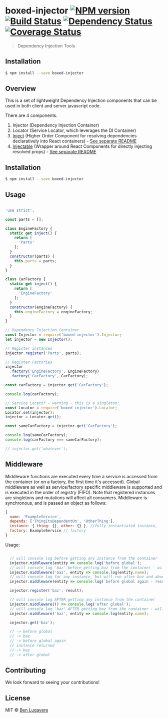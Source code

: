 # boxed-injector [![NPM version][npm-image]][npm-url] [![Build Status](https://travis-ci.org/giddyinc/boxed-injector.svg?branch=master)](https://travis-ci.org/giddyinc/boxed-injector) [![Dependency Status][daviddm-image]][daviddm-url] [![Coverage Status](https://coveralls.io/repos/github/giddyinc/boxed-injector/badge.svg?branch=master)](https://coveralls.io/github/giddyinc/boxed-injector?branch=master)
> Dependency Injection Tools

## Installation

```sh
$ npm install --save boxed-injector
```

## Overview

This is a set of lightweight Dependency Injection components that can be used in both client and server javascript code.

There are 4 components.

1. Injector (Dependency Injection Container)
2. Locator (Service Locator, which leverages the DI Container)
3. [Inject](lib/Inject/README.md) (Higher Order Component for resolving dependencies declaratively into React containers) - [See separate README](lib/Inject/README.md)
4. [Injectable](lib/Injectable/README.md) (Wrapper around React Components for directly injecting resolved props) - [See separate README](lib/Injectable/README.md)


## Installation 

```sh
$ npm install --save boxed-injector
```

## Usage

```js

'use strict';

const parts = [];

class EngineFactory {
  static get inject() {
    return [
      'Parts'
    ];
  }
  constructor(parts) {
    this.parts = parts;
  }
}

class CarFactory {
  static get inject() {
    return [
      'EngineFactory'
    ];
  }
  constructor(engineFactory) {
    this.engineFactory = engineFactory;
  }
}

// Dependency Injection Container
const Injector = require('boxed-injector').Injector;
let injector = new Injector();

// Register instances
injector.register('Parts', parts);

// Register Factories
injector
  .factory('EngineFactory', EngineFactory)
  .factory('CarFactory', CarFactory);

const carFactory = injector.get('CarFactory');

console.log(carFactory);

// Service Locator - warning - this is a singleton!
const Locator = require('boxed-injector').Locator;
Locator.set(injector);
injector = Locator.get();

const sameCarFactory = injector.get('CarFactory');

console.log(sameCarFactory);
console.log(carFactory === sameCarFactory);

// injector.get('whatever');


```

## Middleware
Middleware functions are executed every time a service is accessed from the container (or on a factory, the first time it's accessed). 
Global middleware as well as service/factory specific middleware is supported and is executed in the order of registry (FIFO).
Note that registered instances are singletons and mutations will affect all consumers.
Middleware is synchronous, and is passed an object as follows:

```js
{
  name: 'ExampleService',
  depends: ['ThingItsDependentOn', 'OtherThing'],
  instance: { thing: {}, other: {} }, //fully instantiated instance,
  factory: ExampleService // factory
}
```

Usage:

```js

  // will console log before getting any instance from the container
  injector.middleware(entity => console.log('before global');
  // will console log 'baz' before getting baz from the container - will always run after global above
  injector.middleware('baz', entity => console.log(entity.name);
  // will console log for any instance, but will run after baz and above global is logged 
  injector.middleware(entity => console.log(`before global again - resolving ${entity.name}`);

  injector.register('baz', result);

  // will console log AFTER getting any instance from the container
  injector.middleware(() => console.log('after global');
  // will console log 'baz' AFTER getting baz from the container - will always run after global above
  injector.middleware('baz', entity => console.log(entity.name);

  injector.get('baz');

  // -> before global
  // -> baz
  // -> before global again
  // instance returned
  // -> baz
  // -> after global  

```

## Contributing
We look forward to seeing your contributions!

## License

MIT © [Ben Lugavere]()


[npm-image]: https://badge.fury.io/js/boxed-injector.svg
[npm-url]: https://npmjs.org/package/boxed-injector
[travis-image]: https://travis-ci.org/giddyinc/boxed-injector.svg?branch=master
[travis-url]: https://travis-ci.org/giddyinc/boxed-injector
[daviddm-image]: https://david-dm.org/giddyinc/boxed-injector.svg?theme=shields.io
[daviddm-url]: https://david-dm.org/giddyinc/boxed-injector
[coveralls-image]: https://coveralls.io/repos/giddyinc/boxed-injector/badge.svg
[coveralls-url]: https://coveralls.io/r/giddyinc/boxed-injector
